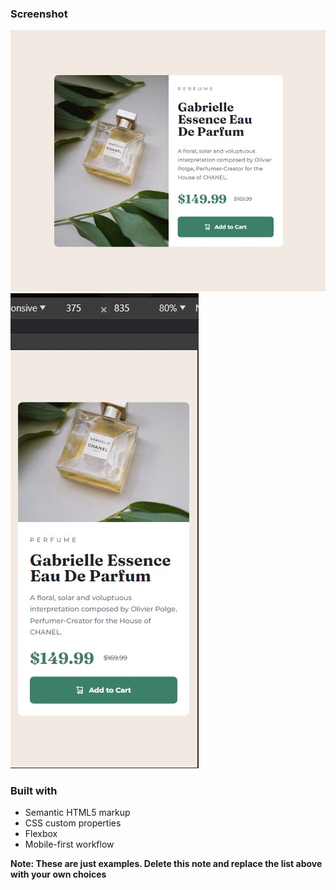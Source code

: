 ### Screenshot

![](./assets/images/Screenshot_desc.jpg)
![](./assets/images/Screenshot_mob.jpg)


### Built with

- Semantic HTML5 markup
- CSS custom properties
- Flexbox
- Mobile-first workflow


**Note: These are just examples. Delete this note and replace the list above with your own choices**